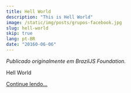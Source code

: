 ```yaml
---
title: Hell World
description: "This is Hell World"
image: /static/img/posts/grupos-facebook.jpg
slug: hell-world
skip: true
lang: pt-BR
date: "20160-06-06"
---
```


_Publicado originalmente em BrazilJS Foundation._

Hell World

[Continue lendo&#8230;](http://braziljs.org/a-descentralizacao-de-conteudo-nos-grupos-do-facebook/)
